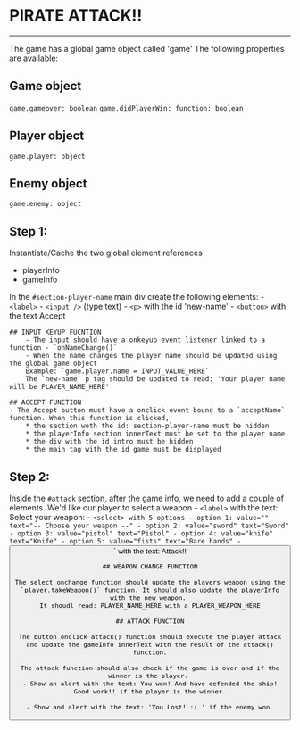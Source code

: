 # PIRATE ATTACK!!
-----------------       

The game has a global game object called 'game'
The following properties are available:

## Game object
`game.gameover: boolean`
`game.didPlayerWin: function: boolean`

## Player object
`game.player: object`

## Enemy object
`game.enemy: object`

## Step 1:

Instantiate/Cache the two global element references
- playerInfo
- gameInfo

In the `#section-player-name` main div create the following elements:
    - `<label>`
    - `<input />` (type text) 
    - `<p>` with the id 'new-name'
    - `<button>` with the text Accept

    ## INPUT KEYUP FUCNTION
        - The input should have a onkeyup event listener linked to a function - `onNameChange()`
        - When the name changes the player name should be updated using the global game object
        Example: `game.player.name = INPUT_VALUE_HERE`
        The `new-name` p tag should be updated to read: 'Your player name will be PLAYER_NAME_HERE'

    ## ACCEPT FUNCTION
    - The Accept button must have a onclick event bound to a `acceptName` function. When this function is clicked, 
        * the section woth the id: section-player-name must be hidden
        * the playerInfo section innerText must be set to the player name
        * the div with the id intro must be hidden
        * the main tag with the id game must be displayed

## Step 2:

Inside the `#attack` section, after the game info, we need to add a couple of elements. We'd like our player to select a weapon
    - `<label>` with the text: Select your weapon:
    - `<select> with 5 options
        - option 1: value="" text="-- Choose your weapon --"
        - option 2: value="sword" text="Sword"
        - option 3: value="pistol" text="Pistol"
        - option 4: value="knife" text="Knife"
        - option 5: value="fists" text="Bare hands"
    - `<button>` with the text: Attack!!

    ## WEAPON CHANGE FUNCTION

    The select onchange function should update the players weapon using the `player.takeWeapon()` function. It should also update the playerInfo with the new weapon. 
    It shoudl read: PLAYER_NAME_HERE with a PLAYER_WEAPON_HERE

    ## ATTACK FUNCTION

    The button onclick attack() function should execute the player attack and update the gameInfo innerText with the result of the attack() function.

    The attack function should also check if the game is over and if the winner is the player. 
    - Show an alert with the text: You won! And have defended the ship! Good work!! if the player is the winner.

    - Show and alert with the text: 'You Lost! :( ' if the enemy won.

